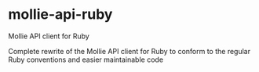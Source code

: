 mollie-api-ruby
===============

Mollie API client for Ruby

Complete rewrite of the Mollie API client for Ruby to conform to the regular Ruby conventions and easier maintainable code
